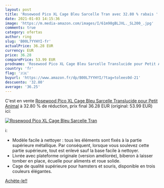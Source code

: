 ```yaml
---
layout: post
title: 'Rosewood Pico XL Cage Bleu Sarcelle Tran avec 32.80 % rabais '
date: 2021-01-03 14:15:36
image: 'https://m.media-amazon.com/images/I/61m98gBLJXL._SL200_.jpg'
comments: true
category: ofertas
author: ring
slug: 'B00L7YYHYI-fr'
actualPrice: 36.28 EUR
currency: EUR
price: 36.28
comparePrice: 53.99 EUR
prodname: 'Rosewood Pico XL Cage Bleu Sarcelle Translucide pour Petit Animal'
country: 'fr'
flag: '🇫🇷'
buyurl: 'https://www.amazon.fr/dp/B00L7YYHYI/?tag=tolees0d-21'
descuento: '32.80'
average: '36.25'
---
```


C'est en vente [Rosewood Pico XL Cage Bleu Sarcelle Translucide pour Petit Animal](https://www.amazon.fr/dp/B00L7YYHYI/?tag=tolees0d-21)  à  32.80 % de réduction, prix final  36.28 EUR (original: 53.99 EUR) ici:

[![Rosewood Pico XL Cage Bleu Sarcelle Tran](https://m.media-amazon.com/images/I/61m98gBLJXL._SL200_.jpg)](https://www.amazon.fr/dp/B00L7YYHYI/?tag=tolees0d-21)

ℹ️:

- Modèle facile à nettoyer : tous les éléments sont fixés à la partie supérieure métallique. Par conséquent, lorsque vous soulevez cette partie supérieure, tout est enlevé sauf la base facile à nettoyer.
- Livrée avec plateforme originale (version améliorée), biberon à laisser tomber en place, écuelle pour aliments et roue solide.
- Cage de qualité supérieure pour hamsters et souris, disponible en trois couleurs élégantes.

[Achète-le!!](https://www.amazon.fr/dp/B00L7YYHYI/?tag=tolees0d-21)
